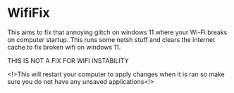 # WifiFix
This aims to fix that annoying glitch on windows 11 where your Wi-Fi breaks on computer startup.
This runs some netsh stuff and clears the internet cache to fix broken wifi on windows 11.

THIS IS NOT A FIX FOR WIFI INSTABILITY

<!>This will restart your computer to apply changes when it is ran so make sure you do not have any unsaved applications<!>
